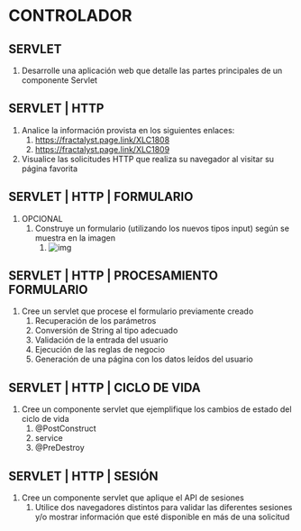 # CONTROLADOR

## SERVLET

1. Desarrolle una aplicación web que detalle las partes principales de un componente Servlet

## SERVLET | HTTP

1. Analice la información provista en los siguientes enlaces: 
   1. https://fractalyst.page.link/XLC1808
   2. https://fractalyst.page.link/XLC1809
2. Visualice las solicitudes HTTP que realiza su navegador al visitar su página favorita

## SERVLET | HTTP | FORMULARIO

1. OPCIONAL
   1. Construye un formulario (utilizando los nuevos tipos input) según se muestra en la imagen
      1. ![img](https://lh5.googleusercontent.com/QIokQyU0DqM7nsjSdbByBBIcTkefu2twQ-TpYL50x0awqudn2R9W5IeEis4Bwj3FtZrIwWfxH3qEiQbZiE2cqf6Tz69tIGIhTis0UL_uMQYka3Z_eTGNuFP_f_1HWxOupns0SekpY5w)

## SERVLET | HTTP | PROCESAMIENTO FORMULARIO

1. Cree un servlet que procese el formulario previamente creado
   1. Recuperación de los parámetros
   2. Conversión de String al tipo adecuado
   3. Validación de la entrada del usuario
   4. Ejecución de las reglas de negocio
   5. Generación de una página con los datos leídos del usuario

## SERVLET | HTTP | CICLO DE VIDA

1. Cree un componente servlet que ejemplifique los cambios de estado del ciclo de vida
   1. @PostConstruct
   2. service
   3. @PreDestroy

## SERVLET | HTTP | SESIÓN

1. Cree un componente servlet que aplique el API de sesiones
   1. Utilice dos navegadores distintos para validar las diferentes sesiones y/o mostrar información que esté disponible en más de una solicitud

